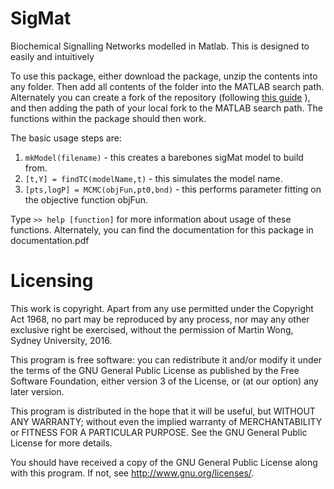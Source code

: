 SigMat
=========

Biochemical Signalling Networks modelled in Matlab. This is designed to 
easily and intuitively 

To use this package, either download the package, unzip the contents into
any folder. Then add all contents of the folder into the MATLAB search
path. Alternately you can create a fork of the repository (following [this
guide](https://help.github.com/articles/fork-a-repo/) ), and then adding the
path of your local fork to the MATLAB search path. The functions within the
package should then work.

The basic usage steps are:

1. `mkModel(filename)` - this creates a barebones sigMat model to build from.
2. `[t,Y] = findTC(modelName,t)` - this simulates the model name.
3. `[pts,logP] = MCMC(objFun,pt0,bnd)` - this performs parameter fitting on 
                                         the objective function objFun.

Type `>> help [function]` for more information about usage of these functions.
Alternately, you can find the documentation for this package in documentation.pdf

Licensing
=========

This work is copyright. Apart from any use permitted under the 
Copyright Act 1968, no part may be reproduced by any process, 
nor may any other exclusive right be exercised, without the permission
of Martin Wong, Sydney University, 2016.



This program is free software: you can redistribute it and/or modify 
it under the terms of the GNU General Public License as published by 
the Free Software Foundation, either version 3 of the License, or 
(at our option) any later version.





This program is distributed in the hope that it will be useful, 
but WITHOUT ANY WARRANTY; without even the implied warranty of
MERCHANTABILITY or FITNESS FOR A PARTICULAR PURPOSE. See the
GNU General Public License for more details.



You should have received a copy of the GNU General Public License 
along with this program.  If not, see <http://www.gnu.org/licenses/>.
